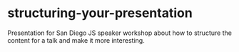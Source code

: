 # structuring-your-presentation
Presentation for San Diego JS speaker workshop about how to structure the content for a talk and make it more interesting.

